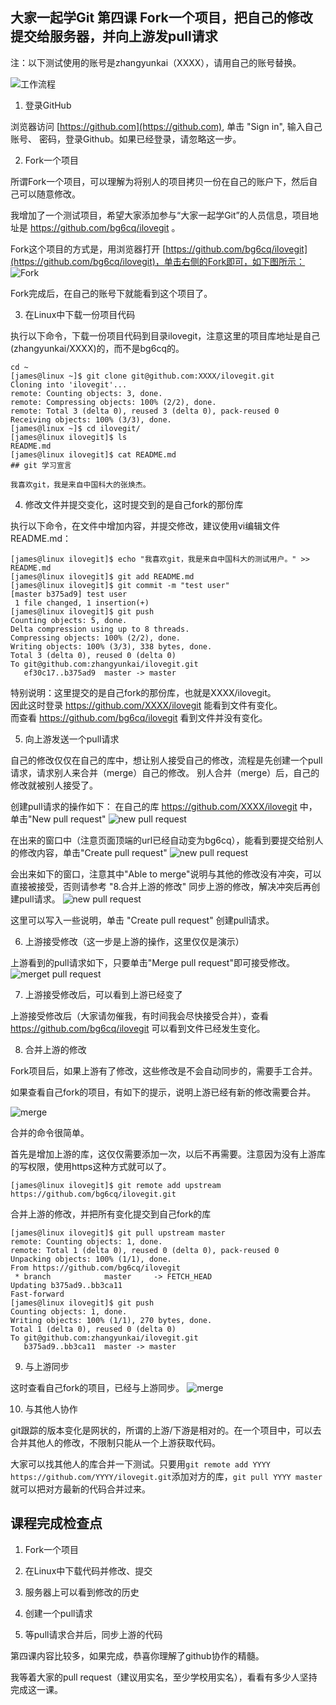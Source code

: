 ## 大家一起学Git 第四课 Fork一个项目，把自己的修改提交给服务器，并向上游发pull请求

注：以下测试使用的账号是zhangyunkai（XXXX），请用自己的账号替换。


![工作流程](img/process.png)

1. 登录GitHub

浏览器访问 [https://github.com](https://github.com), 单击 "Sign in", 输入自己账号、
密码，登录Github。如果已经登录，请忽略这一步。

2. Fork一个项目

所谓Fork一个项目，可以理解为将别人的项目拷贝一份在自己的账户下，然后自己可以随意修改。

我增加了一个测试项目，希望大家添加参与“大家一起学Git”的人员信息，项目地址是 https://github.com/bg6cq/ilovegit 。

Fork这个项目的方式是，用浏览器打开 [https://github.com/bg6cq/ilovegit](https://github.com/bg6cq/ilovegit)，单击右侧的Fork即可，如下图所示：
![Fork](img/1.png)

Fork完成后，在自己的账号下就能看到这个项目了。

3. 在Linux中下载一份项目代码

执行以下命令，下载一份项目代码到目录ilovegit，注意这里的项目库地址是自己(zhangyunkai/XXXX)的，而不是bg6cq的。
````
cd ~
[james@linux ~]$ git clone git@github.com:XXXX/ilovegit.git
Cloning into 'ilovegit'...
remote: Counting objects: 3, done.
remote: Compressing objects: 100% (2/2), done.
remote: Total 3 (delta 0), reused 3 (delta 0), pack-reused 0
Receiving objects: 100% (3/3), done.
[james@linux ~]$ cd ilovegit/
[james@linux ilovegit]$ ls
README.md
[james@linux ilovegit]$ cat README.md
## git 学习宣言

我喜欢git，我是来自中国科大的张焕杰。
````

4. 修改文件并提交变化，这时提交到的是自己fork的那份库

执行以下命令，在文件中增加内容，并提交修改，建议使用vi编辑文件README.md：
````
[james@linux ilovegit]$ echo "我喜欢git，我是来自中国科大的测试用户。" >> README.md
[james@linux ilovegit]$ git add README.md
[james@linux ilovegit]$ git commit -m "test user"
[master b375ad9] test user
 1 file changed, 1 insertion(+)
[james@linux ilovegit]$ git push
Counting objects: 5, done.
Delta compression using up to 8 threads.
Compressing objects: 100% (2/2), done.
Writing objects: 100% (3/3), 338 bytes, done.
Total 3 (delta 0), reused 0 (delta 0)
To git@github.com:zhangyunkai/ilovegit.git
   ef30c17..b375ad9  master -> master
````
特别说明：这里提交的是自己fork的那份库，也就是XXXX/ilovegit。  
因此这时登录 https://github.com/XXXX/ilovegit 能看到文件有变化。  
而查看 https://github.com/bg6cq/ilovegit 看到文件并没有变化。

5. 向上游发送一个pull请求

自己的修改仅仅在自己的库中，想让别人接受自己的修改，流程是先创建一个pull请求，请求别人来合并（merge）自己的修改。
别人合并（merge）后，自己的修改就被别人接受了。

创建pull请求的操作如下：
在自己的库 https://github.com/XXXX/ilovegit 中，单击"New pull request"
![new pull request](img/p1.png)

在出来的窗口中（注意页面顶端的url已经自动变为bg6cq），能看到要提交给别人的修改内容，单击"Create pull request"
![new pull request](img/p2.png)

会出来如下的窗口，注意其中"Able to merge"说明与其他的修改没有冲突，可以直接被接受，否则请参考 "8.合并上游的修改" 同步上游的修改，解决冲突后再创建pull请求。
![new pull request](img/p3.png)

这里可以写入一些说明，单击 "Create pull request" 创建pull请求。

6. 上游接受修改（这一步是上游的操作，这里仅仅是演示）

上游看到的pull请求如下，只要单击"Merge pull request"即可接受修改。
![merget pull request](img/p4.png)

7. 上游接受修改后，可以看到上游已经变了

上游接受修改后（大家请勿催我，有时间我会尽快接受合并），查看 https://github.com/bg6cq/ilovegit 可以看到文件已经发生变化。

8. 合并上游的修改

Fork项目后，如果上游有了修改，这些修改是不会自动同步的，需要手工合并。

如果查看自己fork的项目，有如下的提示，说明上游已经有新的修改需要合并。

![merge](img/m1.png)

合并的命令很简单。

首先是增加上游的库，这仅仅需要添加一次，以后不再需要。注意因为没有上游库的写权限，使用https这种方式就可以了。
````
[james@linux ilovegit]$ git remote add upstream https://github.com/bg6cq/ilovegit.git
````
合并上游的修改，并把所有变化提交到自己fork的库
````
[james@linux ilovegit]$ git pull upstream master
remote: Counting objects: 1, done.
remote: Total 1 (delta 0), reused 0 (delta 0), pack-reused 0
Unpacking objects: 100% (1/1), done.
From https://github.com/bg6cq/ilovegit
 * branch            master     -> FETCH_HEAD
Updating b375ad9..bb3ca11
Fast-forward
[james@linux ilovegit]$ git push
Counting objects: 1, done.
Writing objects: 100% (1/1), 270 bytes, done.
Total 1 (delta 0), reused 0 (delta 0)
To git@github.com:zhangyunkai/ilovegit.git
   b375ad9..bb3ca11  master -> master
````

9. 与上游同步

这时查看自己fork的项目，已经与上游同步。
![merge](img/m2.png)

10. 与其他人协作

git跟踪的版本变化是网状的，所谓的上游/下游是相对的。在一个项目中，可以去合并其他人的修改，不限制只能从一个上游获取代码。

大家可以找其他人的库合并一下测试。只要用`git remote add YYYY https://github.com/YYYY/ilovegit.git`添加对方的库，`git pull YYYY master`就可以把对方最新的代码合并过来。 

## 课程完成检查点

1. Fork一个项目

2. 在Linux中下载代码并修改、提交

3. 服务器上可以看到修改的历史

4. 创建一个pull请求

5. 等pull请求合并后，同步上游的代码

第四课内容比较多，如果完成，恭喜你理解了github协作的精髓。

我等着大家的pull request（建议用实名，至少学校用实名），看看有多少人坚持完成这一课。


